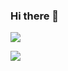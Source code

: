 ### Hi there 👋

![](https://github-readme-stats.vercel.app/api?username=MiyRon-Code&show_icons=true&theme=radical&title_color=ff0000&text_color=ffffff&icon_color=ff3e3e)

![](https://github-readme-stats.vercel.app/api/top-langs/?username=MiyRon-Code&layout=compact&theme=radical&title_color=ff0000&text_color=ffffff&icon_color=ff3e3e)


<!--
**MiyRon-Code/MiyRon-Code** is a ✨ _special_ ✨ repository because its `README.md` (this file) appears on your GitHub profile.

Here are some ideas to get you started:

- 🔭 I’m currently working on ...
- 🌱 I’m currently learning ...
- 👯 I’m looking to collaborate on ...
- 🤔 I’m looking for help with ...
- 💬 Ask me about ...
- 📫 How to reach me: ...
- 😄 Pronouns: ...
- ⚡ Fun fact: ...
-->
